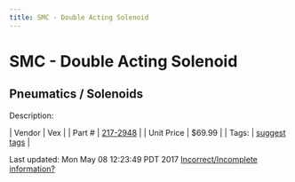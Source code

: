 ```yaml
---
title: SMC - Double Acting Solenoid
---
```


# SMC - Double Acting Solenoid
## Pneumatics / Solenoids
Description: 	 

| Vendor | Vex | 
| Part # | [217-2948](http://www.vexrobotics.com/solenoids-and-manifolds.html) | 
| Unit Price | $69.99 | 
| Tags: | [suggest tags](https://docs.google.com/forms/d/e/1FAIpQLSeWyY8v3RgOty-MyWmh9U0iivNYN_molChYyS-0U-o-kOAv_g/viewform) | 

Last updated: Mon May 08 12:23:49 PDT 2017
 [Incorrect/Incomplete information?](https://docs.google.com/forms/d/e/1FAIpQLSeWyY8v3RgOty-MyWmh9U0iivNYN_molChYyS-0U-o-kOAv_g/viewform)
